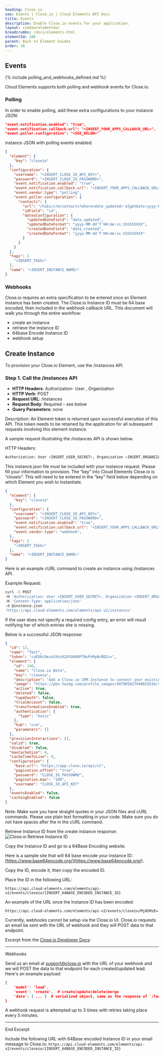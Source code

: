 ```yaml
---
heading: Close.io
seo: Events | Close.io | Cloud Elements API Docs
title: Events
description: Enable Close.io events for your application.
layout: sidebarelementdoc
breadcrumbs: /docs/elements.html
elementId: 166
parent: Back to Element Guides
order: 30
---
```


## Events

{% include polling_and_webhooks_defined.md %}

Cloud Elements supports both polling and webhook events for Close.io.

### Polling

In order to enable polling, add these extra configurations to your instance JSON:

```JSON
"event.notification.enabled": "true",
"event.notification.callback.url": "<INSERT_YOUR_APPS_CALLBACK_URL>",
"event.poller.configuration": "<SEE_BELOW>"
```

instance JSON with polling events enabled:

```json
{
  "element": {
    "key": "closeio"
  },
  "configuration": {
    "username": "<INSERT_CLOSE_IO_API_KEY>",
    "password": "<INSERT_CLOSE_IO_PASSWORD>",
    "event.notification.enabled": "true",
    "event.notification.callback.url": "<INSERT_YOUR_APPS_CALLBACK_URL>",
    "event.vendor.type": "polling",
    "event.poller.configuration": {
      "contacts": {
        "url": "/hubs/crm/contacts?where=date_updated>'${gmtDate:yyyy-MM-dd'T'HH:mm:ss.SSSSSSXXX}'",
        "idField": "id",
        "datesConfiguration": {
          "updatedDateField": "date_updated",
          "updatedDateFormat": "yyyy-MM-dd'T'HH:mm:ss.SSSSSSXXX",
          "createdDateField": "date_created",
          "createdDateFormat": "yyyy-MM-dd'T'HH:mm:ss.SSSSSSXXX"
        }
      }
    }
  },
  "tags": [
    "<INSERT_TAGS>"
  ],
  "name": "<INSERT_INSTANCE_NAME>"
}
```

### Webhooks

Close.io requires an extra specification to be entered once an Element instance has been created. The Close.io Instance ID must be 64 base encoded, then included in the webhook callback URL. This document will walk you through the entire workflow:

* create an instance
* retrieve the instance ID
* 64base Encode Instance ID
* webhook setup

## Create Instance

To provision your Close.io Element, use the /instances API.

### Step 1. Call the /instances API

* __HTTP Headers__: Authorization- User <user secret>, Organization <organization secret>
* __HTTP Verb__: POST
* __Request URL__: /instances
* __Request Body__: Required – see below
* __Query Parameters__: none

Description: An Element token is returned upon successful execution of this API. This token needs to be retained by the application for all subsequent requests involving this element instance.

A sample request illustrating the /instances API is shown below.

HTTP Headers:

```bash
Authorization: User <INSERT_USER_SECRET>, Organization <INSERT_ORGANIZATION_SECRET>

```
This instance.json file must be included with your instance request.  Please fill your information to provision.  The “key” into Cloud Elements Close.io is “closeio”.  This will need to be entered in the “key” field below depending on which Element you wish to instantiate.

```json
{
  "element": {
    "key": "closeio"
  },
  "configuration": {
    "username": "<INSERT_CLOSE_IO_API_KEY>",
    "password": "<INSERT_CLOSE_IO_PASSWORD>",
    "event.notification.enabled": "true",
    "event.notification.callback.url": "<INSERT_YOUR_APPS_CALLBACK_URL>",
    "event.vendor.type": "webhook",
  },
  "tags": [
    "<INSERT_TAGS>"
  ],
  "name": "<INSERT_INSTANCE_NAME>"
}
```

Here is an example cURL command to create an instance using /instances API.

Example Request:

```bash
curl -X POST
-H 'Authorization: User <INSERT_USER_SECRET>, Organization <INSERT_ORGANIZATION_SECRET>'
-H 'Content-Type: application/json'
-d @instance.json
'https://api.cloud-elements.com/elements/api-v2/instances'
```

If the user does not specify a required config entry, an error will result notifying her of which entries she is missing.

Below is a successful JSON response:

```json
{
  "id": 12,
  "name": "Test",
  "token": "cuED0/DezalhhzK2OtO6kMP7NvPnMyNcRDZc=",
  "element": {
    "id": 146,
    "name": "Close.io Beta",
    "key": "closeio",
    "description": "Add a Close.io CRM Instance to connect your existing Close.io account to the CRM Hub, allowing you to manage contacts, accounts, opportunities, etc. across multiple CRM Elements. You will need your Close.io CRM account information to add an instance.",
    "image": "https://pbs.twimg.com/profile_images/497905627948015616/vNCOkr1Z.png",
    "active": true,
    "deleted": false,
    "typeOauth": false,
    "trialAccount": false,
    "transformationsEnabled": true,
    "authentication": {
      "type": "basic"
    },
    "hub": "crm",
    "parameters": []
  },
  "provisionInteractions": [],
  "valid": true,
  "disabled": false,
  "maxCacheSize": 0,
  "cacheTimeToLive": 0,
  "configuration": {
    "base.url": "https://app.close.io/api/v1",
    "pagination.offset": "true",
    "password": "CLOSE_IO_PASSOWRD",
    "pagination.max": "100",
    "username": "CLOSE_IO_API_KEY"
  },
  "eventsEnabled": false,
  "cachingEnabled": false
}
```

Note:  Make sure you have straight quotes in your JSON files and cURL commands.  Please use plain text formatting in your code.  Make sure you do not have spaces after the in the cURL command.

Retrieve Instance ID from the create instance response:
![Close.io Retrieve Instance ID](http://cloud-elements.com/wp-content/uploads/2015/08/Close.ioWebHookID.png)

Copy the Instance ID and go to a 64Base Encoding website.

Here is a sample site that will 64 base encode your instance ID: [https://www.base64encode.org/](https://www.base64encode.org/).

Copy the ID, encode it, then copy the encoded ID.

Place the ID in the following URL:

`https://api.cloud-elements.com/elements/api-v2/events/closeio/{INSERT_64BASE_ENCODED_INSTANCE_ID}`

An example of the URL once the Instance ID has been encoded:

`https://api.cloud-elements.com/elements/api-v2/events/closeio/MjA5MzE=`

Currently, webhooks cannot be setup via the Close.io UI.
Close.io requests an email be sent with the URL of webhook and they will POST data to that endpoint.

Excerpt from the [Close.io Developer Docs](http://developer.close.io/):

------------

Webhooks

Send us an email at [support@close.io](mailto:support@close.io) with the URL of your webhook and we will POST the data to that endpoint for each created/updated lead. Here's an example payload:

```JSON
{
    'model': 'lead',
    'event': 'create',  # create|update|delete|merge
    'data': { ... }  # serialized object, same as the response of `/lead/{id}/`. In the case of a delete it will just be the 'id' of the object. A merge event will have the source_id and destination_id in the payload.
}
```

A webhook request is attempted up to 3 times with retries taking place every 5 minutes.

-----------

End Excerpt

Include the following URL with 64Base encoded Instance ID in your email message to Close.io:
`https://api.cloud-elements.com/elements/api-v2/events/closeio/{INSERT_64BASE_ENCODED_INSTANCE_ID}`
